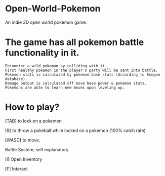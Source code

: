 # Open-World-Pokemon
An indie 3D open world pokemon game.

# The game has all pokemon battle functionality in it.

~~~
Encounter a wild pokemon by colliding with it.
First healthy pokemon in the player's party will be sent into battle.
Pokemon stats is calculated by pokemon base stats (According to Smogon database).
Damage output is calculated off move base power & pokemon stats.
Pokemons are able to learn new moves upon leveling up.
~~~

# How to play?
[TAB] to lock on a pokemon

[R] to throw a pokeball while locked on a pokemon (100% catch rate)

[WASD] to move.

Battle System; self explanatory.

[I] Open Inventory

[F] Interact
